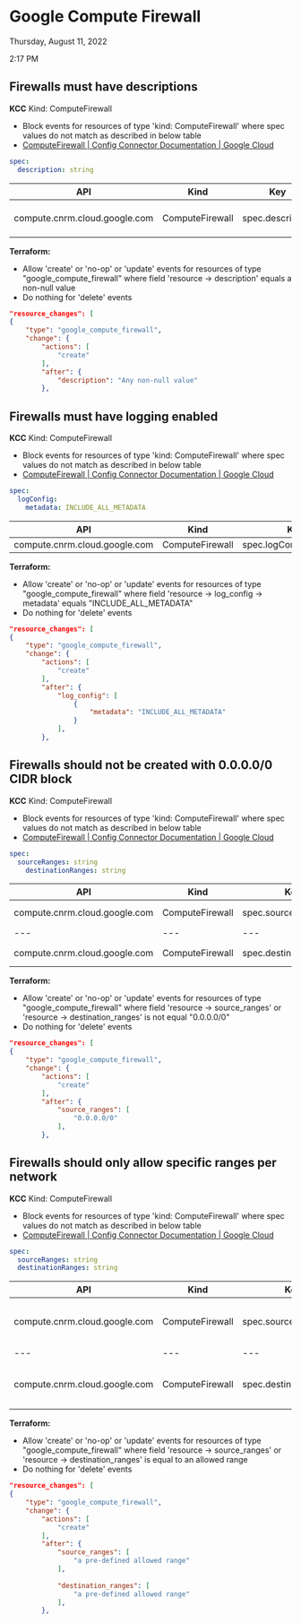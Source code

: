 # Google Compute Firewall

Thursday, August 11, 2022

2:17 PM

## Firewalls must have descriptions

**KCC**
Kind: ComputeFirewall

- Block events for resources of type 'kind: ComputeFirewall' where spec values do not match as described in below table
- [ComputeFirewall  |  Config Connector Documentation  |  Google Cloud](https://cloud.google.com/config-connector/docs/reference/resource-docs/compute/computefirewall)

```yaml
spec:
  description: string
```

| **API** | **Kind** | **Key** | **Conditional** | **Value** |
| --- | --- | --- | --- | --- |
| compute.cnrm.cloud.google.com | ComputeFirewall | spec.description | equals | Non-null valuex |

**Terraform:**

- Allow 'create' or 'no-op' or 'update' events for resources of type "google_compute_firewall" where field 'resource -\> description' equals a non-null value
- Do nothing for 'delete' events

```json
"resource_changes": [
{
    "type": "google_compute_firewall",
    "change": {
        "actions": [
            "create"
        ],
        "after": {
            "description": "Any non-null value"
        },
```

## Firewalls must have logging enabled

**KCC**
Kind: ComputeFirewall

- Block events for resources of type 'kind: ComputeFirewall' where spec values do not match as described in below table
- [ComputeFirewall  |  Config Connector Documentation  |  Google Cloud](https://cloud.google.com/config-connector/docs/reference/resource-docs/compute/computefirewall)

```yaml
spec:
  logConfig:
    metadata: INCLUDE_ALL_METADATA
```

| **API** | **Kind** | **Key** | **Conditional** | **Value** |
| --- | --- | --- | --- | --- |
| compute.cnrm.cloud.google.com | ComputeFirewall | spec.logConfig.metadata | equals | INLCUDE_ALL_METADATA |

**Terraform:**

- Allow 'create' or 'no-op' or 'update' events for resources of type "google_compute_firewall" where field 'resource -\> log_config -\> metadata' equals "INCLUDE_ALL_METADATA"
- Do nothing for 'delete' events

```json
"resource_changes": [
{
    "type": "google_compute_firewall",
    "change": {
        "actions": [
            "create"
        ],
        "after": {
            "log_config": [
                {
                    "metadata": "INCLUDE_ALL_METADATA"
                }
            ],
        },
```

## Firewalls should not be created with 0.0.0.0/0 CIDR block

**KCC**
Kind: ComputeFirewall

- Block events for resources of type 'kind: ComputeFirewall' where spec values do not match as described in below table
- [ComputeFirewall  |  Config Connector Documentation  |  Google Cloud](https://cloud.google.com/config-connector/docs/reference/resource-docs/compute/computefirewall)

```yaml
spec:
  sourceRanges: string
    destinationRanges: string
```

| **API** | **Kind** | **Key** | **Conditional** | **Value** |
| --- | --- | --- | --- | --- |
| compute.cnrm.cloud.google.com | ComputeFirewall | spec.sourceRanges | Not equal to | 0.0.0.0/0 |
| --- | --- | --- | --- | --- |
| compute.cnrm.cloud.google.com | ComputeFirewall | spec.destinationRanges | Not equal to | 0.0.0.0/0 |

**Terraform:**

- Allow 'create' or 'no-op' or 'update' events for resources of type "google_compute_firewall" where field 'resource -\> source_ranges' or 'resource -\> destination_ranges' is not equal "0.0.0.0/0"
- Do nothing for 'delete' events

```json
"resource_changes": [
{
    "type": "google_compute_firewall",
    "change": {
        "actions": [
            "create"
        ],
        "after": {
            "source_ranges": [
                "0.0.0.0/0"
            ],
        },
```

## Firewalls should only allow specific ranges per network

**KCC**
Kind: ComputeFirewall

- Block events for resources of type 'kind: ComputeFirewall' where spec values do not match as described in below table
- [ComputeFirewall  |  Config Connector Documentation  |  Google Cloud](https://cloud.google.com/config-connector/docs/reference/resource-docs/compute/computefirewall)

```yaml
spec:
  sourceRanges: string
  destinationRanges: string
```

| **API** | **Kind** | **Key** | **Conditional** | **Value** |
| --- | --- | --- | --- | --- |
| compute.cnrm.cloud.google.com | ComputeFirewall | spec.sourceRanges | Equals | An allowed CIDR range |
| --- | --- | --- | --- | --- |
| compute.cnrm.cloud.google.com | ComputeFirewall | spec.destinationRanges | Equals | An allowed CIDR range |

**Terraform:**

- Allow 'create' or 'no-op' or 'update' events for resources of type "google_compute_firewall" where field 'resource -\> source_ranges' or 'resource -\> destination_ranges' is equal to an allowed range
- Do nothing for 'delete' events

```json
"resource_changes": [
{
    "type": "google_compute_firewall",
    "change": {
        "actions": [
            "create"
        ],
        "after": {
            "source_ranges": [
                "a pre-defined allowed range"
            ],
            
            "destination_ranges": [
                "a pre-defined allowed range"
            ],
        },
